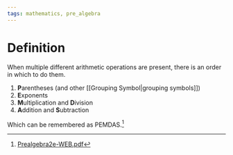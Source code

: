```yaml
---
tags: mathematics, pre_algebra
---
```


# Definition

When multiple different arithmetic operations are present, there is an order in which to do them.

1. **P**arentheses (and other [[Grouping Symbol|grouping symbols]])
2. **E**xponents
3. **M**ultiplication and **D**ivision
4. **A**ddition and **S**ubtraction

Which can be remembered as PEMDAS.[^1]

[^1]: [Prealgebra2e-WEB.pdf](zotero://open-pdf/library/items/W4QW2QZI?page=119)